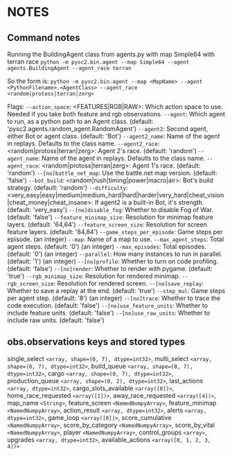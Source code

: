 # NOTES

## Command notes

Running the BuildingAgent class from agents.py with map Simple64 with terran race
`python -m pysc2.bin.agent --map Simple64 --agent agents.BuildingAgent --agent_race terran`

So the form is:
`python -m pysc2.bin.agent --map <MapName> --agent <PythonFilename>.<AgentClass> --agent_race <random|protoss|terran|zerg>`

Flags:
`--action_space`: <FEATURES|RGB|RAW>: Which action space to use. Needed if you take both feature and rgb observations.
`--agent`: Which agent to run, as a python path to an Agent class. (default: 'pysc2.agents.random_agent.RandomAgent')
`--agent2`: Second agent, either Bot or agent class. (default: 'Bot')
`--agent2_name`: Name of the agent in replays. Defaults to the class name.
`--agent2_race`: <random|protoss|terran|zerg>: Agent 2's race. (default: 'random')
`--agent_name`: Name of the agent in replays. Defaults to the class name.
`--agent_race`: <random|protoss|terran|zerg>: Agent 1's race. (default: 'random')
`--[no]battle_net_map`: Use the battle.net map version. (default: 'false')
`--bot_build`: <random|rush|timing|power|macro|air>: Bot's build strategy. (default: 'random')
`--difficulty`: <very_easy|easy|medium|medium_hard|hard|harder|very_hard|cheat_vision|cheat_money|cheat_insane>: If agent2 is a built-in Bot, it's strength. (default: 'very_easy')
`--[no]disable_fog`: Whether to disable Fog of War. (default: 'false')
`--feature_minimap_size`: Resolution for minimap feature layers. (default: '64,64')
`--feature_screen_size`: Resolution for screen feature layers. (default: '84,84')
`--game_steps_per_episode`: Game steps per episode. (an integer)
`--map`: Name of a map to use.
`--max_agent_steps`: Total agent steps. (default: '0') (an integer)
`--max_episodes`: Total episodes. (default: '0') (an integer)
`--parallel`: How many instances to run in parallel. (default: '1') (an integer)
`--[no]profile`: Whether to turn on code profiling. (default: 'false')
`--[no]render`: Whether to render with pygame. (default: 'true')
`--rgb_minimap_size`: Resolution for rendered minimap.
`--rgb_screen_size`: Resolution for rendered screen.
`--[no]save_replay`: Whether to save a replay at the end. (default: 'true')
`--step_mul`: Game steps per agent step. (default: '8') (an integer)
`--[no]trace`: Whether to trace the code execution. (default: 'false')
`--[no]use_feature_units`: Whether to include feature units. (default: 'false')
`--[no]use_raw_units`: Whether to include raw units. (default: 'false')

## obs.observations keys and stored types

single_select               `<array, shape=(0, 7), dtype=int32>`,
multi_select                `<array, shape=(0, 7), dtype=int32>`,
build_queue                 `<array, shape=(0, 7), dtype=int32>`,
cargo                       `<array, shape=(0, 7), dtype=int32>`,
production_queue            `<array, shape=(0, 2), dtype=int32>`,
last_actions                `<array, dtype=int32>`,
cargo_slots_available       `<array([0])>`,
home_race_requested         `<array([1])>`,
away_race_requested         `<array([4])>`,
map_name                    `<String>`,
feature_screen              `<NamedNumpyArray>`,
feature_minimap             `<NamedNumpyArray>`,
action_result               `<array, dtype=int32>`,
alerts                     `<array, dtype=int32>`,
game_loop                  `<array([0])>`,
score_cumulative           `<NamedNumpyArray>`,
score_by_category          `<NamedNumpyArray>`,
score_by_vital             `<NamedNumpyArray>`,
player                     `<NamedNumpyArray>`,
control_groups             `<array>`,
upgrades                   `<array, dtype=int32>`,
available_actions          `<array([0, 1, 2, 3, 4])>`
